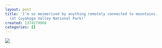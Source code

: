 ```yaml
---
layout: post
title: 'I’m so mesmerized by anything remotely connected to mountains. #suchamidwesterner
  (at Cuyahoga Valley National Park)'
created: 1374279968
categories: []
---
```

<img src="http://25.media.tumblr.com/05c4701c720249ee80a0286cc89daf26/tumblr_mq7l7kyT5l1rsr8w3o1_500.jpg"/><br/><br/>
